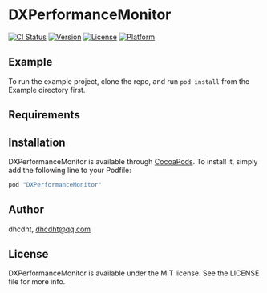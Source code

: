 # DXPerformanceMonitor

[![CI Status](http://img.shields.io/travis/dhcdht/DXPerformanceMonitor.svg?style=flat)](https://travis-ci.org/dhcdht/DXPerformanceMonitor)
[![Version](https://img.shields.io/cocoapods/v/DXPerformanceMonitor.svg?style=flat)](http://cocoapods.org/pods/DXPerformanceMonitor)
[![License](https://img.shields.io/cocoapods/l/DXPerformanceMonitor.svg?style=flat)](http://cocoapods.org/pods/DXPerformanceMonitor)
[![Platform](https://img.shields.io/cocoapods/p/DXPerformanceMonitor.svg?style=flat)](http://cocoapods.org/pods/DXPerformanceMonitor)

## Example

To run the example project, clone the repo, and run `pod install` from the Example directory first.

## Requirements

## Installation

DXPerformanceMonitor is available through [CocoaPods](http://cocoapods.org). To install
it, simply add the following line to your Podfile:

```ruby
pod "DXPerformanceMonitor"
```

## Author

dhcdht, dhcdht@qq.com

## License

DXPerformanceMonitor is available under the MIT license. See the LICENSE file for more info.
